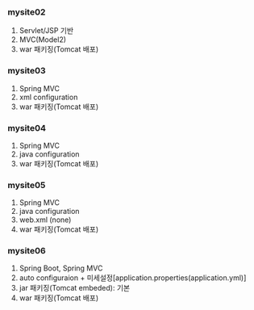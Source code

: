 ### mysite02
1. Servlet/JSP 기반
2. MVC(Model2) 
3. war 패키징(Tomcat 배포)

### mysite03
1. Spring MVC
2. xml configuration
3. war 패키징(Tomcat 배포)

### mysite04
1. Spring MVC
2. java configuration
3. war 패키징(Tomcat 배포)

### mysite05
1. Spring MVC
2. java configuration
3. web.xml (none)
4. war 패키징(Tomcat 배포)


### mysite06
1. Spring Boot, Spring MVC
2. auto configuraion + 미세설정[application.properties(application.yml)]
3. jar 패키징(Tomcat embeded): 기본
4. war 패키징(Tomcat 배포)